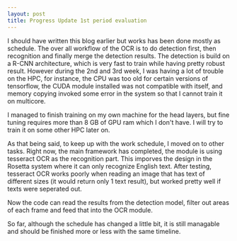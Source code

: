```yaml
---
layout: post
title: Progress Update 1st period evaluation
---
```


I should have written this blog earlier but works has been done mostly as schedule.
The over all workflow of the OCR is to do detection first, then recognition and finally merge the detection results. 
The detection is build on a R-CNN architecture, which is very fast to train while having pretty robust result. However during the 2nd and 3rd week, I was having a lot of trouble on the HPC, for instance, the CPU was too old for certain versions of tensorflow, the CUDA module installed was not compatible with itself, and memory copying invoked some error in the system so that I cannot train it on multicore. 

I managed to finish training on my own machine for the head layers, but fine tuning requires more than 8 GB of GPU ram which I don't have. I will try to train it on some other HPC later on.

As that being said, to keep up with the work schedule, I moved on to other tasks. Right now, the main framework has completed, the module is using tesseract OCR as the recognition part. This imporves the design in the Rosetta system where it can only recognize English text. After testing, tesseract OCR works poorly when reading an image that has text of different sizes (it would return only 1 text result), but worked pretty well if texts were seperated out. 

Now the code can read the results from the detection model, filter out areas of each frame and feed that into the OCR module.

So far, although the schedule has changed a little bit, it is still managable and should be finished more or less with the same timeline.
